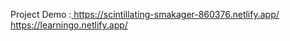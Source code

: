 Project Demo :[ https://scintillating-smakager-860376.netlify.app/  ](https://learningo.netlify.app/)https://learningo.netlify.app/
